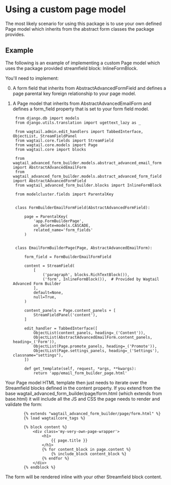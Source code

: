 # Using a custom page model

The most likely scenario for using this package is to use your own defined Page model which inherits from the 
abstract form classes the package provides. 

## Example

The following is an example of implementing a custom Page model which uses the package provided streamfield block: <span class='color-red'>InlineFormBlock</span>.

You'll need to implement:

0. A form field that inherits from <span class='color-red'>AbstractAdvancedFormField</span> and defines a page parental key foreign relationship to your page model.
0. A Page model that inherits from <span class='color-red'>AbstractAdvancedEmailForm</span> and defines a <span class='color-red'>form_field</span> property that is set to your form field model.


        from django.db import models
        from django.utils.translation import ugettext_lazy as _

        from wagtail.admin.edit_handlers import TabbedInterface, ObjectList, StreamFieldPanel        
        from wagtail.core.fields import StreamField
        from wagtail.core.models import Page    
        from wagtail.core import blocks            
        
        from wagtail_advanced_form_builder.models.abstract_advanced_email_form import AbstractAdvancedEmailForm
        from wagtail_advanced_form_builder.models.abstract_advanced_form_field import AbstractAdvancedFormField
        from wagtail_advanced_form_builder.blocks import InlineFormBlock

        from modelcluster.fields import ParentalKey
                
        
        class FormBuilderEmailFormField(AbstractAdvancedFormField):
        
            page = ParentalKey(
                'app.FormBuilderPage',
                on_delete=models.CASCADE,
                related_name='form_fields'
            )
        
                
        class EmailFormBuilderPage(Page, AbstractAdvancedEmailForm):
        
            form_field = FormBuilderEmailFormField
        
            content = StreamField(
                [
                    ('paragraph', blocks.RichTextBlock()),
                    ('form', InlineFormBlock()),  # Provided by Wagtail Advanced Form Builder
                ],   
                default=None,
                null=True,
            )
            
            content_panels = Page.content_panels + [
                StreamFieldPanel('content'),
            ]            
        
            edit_handler = TabbedInterface([
                ObjectList(content_panels, heading=_('Content')),
                ObjectList(AbstractAdvancedEmailForm.content_panels, heading=_('Form')),
                ObjectList(Page.promote_panels, heading=_('Promote')),
                ObjectList(Page.settings_panels, heading=_('Settings'), classname="settings"),
            ])
            
            def get_template(self, request, *args, **kwargs):
                return 'app/email_form_builder_page.html'
            
            
Your Page model HTML template then just needs to iterate over the Streamfield blocks defined in the content property. If
you extend from the base wagtail_advanced_form_builder/page/form.html (which extends from base.html) it will include all the JS and CSS the page needs to render and validate the form:

            {% extends "wagtail_advanced_form_builder/page/form.html" %}
            {% load wagtailcore_tags %}
            
            {% block content %}
                <div class='my-very-own-page-wrapper'>
                    <h1>
                        {{ page.title }}
                    </h1>
                    {% for content_block in page.content %}
                        {% include_block content_block %}
                    {% endfor %}
                </div>
            {% endblock %}
         
        
The form will be rendered inline with your other Streamfield block content.        
            
            
